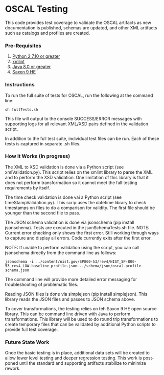 # OSCAL Testing

This code provides test coverage to validate the OSCAL artifacts as new documentation is published, schemas are updated, and other XML artifacts such as catalogs and profiles are created.

### Pre-Requisites

1. [Python 2.7.10 or greater](https://www.python.org/)
2. [xmlint](http://xmlsoft.org/xmllint.html)
3. [Java 8.0 or greater](https://www.java.com/en/)
4. [Saxon 9 HE](http://saxon.sourceforge.net/)

### Instructions

To run the full suite of tests for OSCAL, run the following at the command line:

```sh fullTests.sh```

This file will output to the console SUCCESS/ERROR messages with supporting logs for all relevant XML/XSD pairs defined in the validation script.

In addition to the full test suite, individual test files can be run.  Each of these tests is captured in separate .sh files.

### How it Works (in progress)

The XML to XSD validation is done via a Python script (see xmlValidation.py).  This script relies on the xmlint library to parse the XML and to perform the XSD validation.  One limitation of this library is that it does not perform transformation so it cannot meet the full testing requirements by itself.

The time check validation is done vai a Python script (see timeStampValidation.py).  This scrip uses the datetime library to check timestamps on files to do a comparison for validity.  The first file should be younger than the second file to pass.

The JSON schema validation is done via jsonschema (pip install jsonschema).  Tests are executed in the jsonSchemaTests.sh file.  NOTE: Current error checking only shows the first error.  Still working through ways to capture and display all errors.  Code currently exits after the first error.

NOTE: If unable to perform validation using the script, you can call jsonschema directly from the command line as follows:

```
jsonschema -i ../content/nist.gov/SP800-53/rev4/NIST_SP-800-53_rev4_LOW-baseline_profile.json ../schema/json/oscal-profile-schema.json
```
The command line will provide more detailed error messaging for troubleshooting of problematic files.

Reading JSON files is done via simplejson (pip install simplejson).  This library reads the JSON files and passes to JSON schema above.

To cover transformations, the testing relies on teh Saxon 9 HE open source library.  This can be command line driven with Java to perform transformations.  This library will be used to do round trip transformations to create temporary files that can be validated by additional Python scripts to provide full test coverage.

### Future State Work

Once the basic testing is in place, additional data sets will be created to allow lower level testing and deeper regression testing.  This work is post-poned until the standard and supporting artifacts stabilize to minimize rework.
